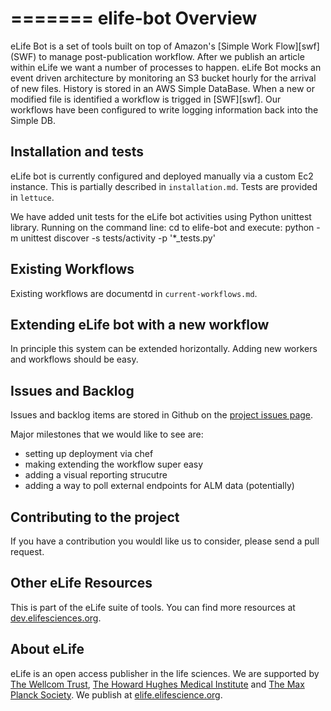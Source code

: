 =======
elife-bot Overview
=========

eLife Bot is a set of tools built on top of Amazon's [Simple Work Flow][swf] (SWF) to manage post-publication workflow. After we publish an article within eLife we want a number of processes to happen. eLife Bot mocks an event driven architecture by monitoring an S3 bucket hourly for the arrival of new files. History is stored in an AWS Simple DataBase. When a new or modified file is identified a workflow is trigged in [SWF][swf]. Our workflows have been configured to write logging information back into the Simple DB. 


## Installation and tests

eLife bot is currently configured and deployed manually via a custom Ec2 instance. This is partially described in `installation.md`. Tests are provided in `lettuce`.

We have added unit tests for the eLife bot activities using Python unittest library. Running on the command line:
cd to elife-bot and execute:
python -m unittest discover -s tests/activity -p '*_tests.py'


## Existing Workflows

Existing workflows are documentd in `current-workflows.md`.


## Extending eLife bot with a new workflow

In principle this system can be extended horizontally. Adding new workers and workflows should be easy. 


## Issues and Backlog

Issues and backlog items are stored in Github on the [project issues page][pip].

Major milestones that we would like to see are:

- setting up deployment via chef
- making extending the workflow super easy
- adding a visual reporting strucutre
- adding a way to poll external endpoints for ALM data (potentially)

[pip]: https://github.com/elifesciences/elife-bot/issues?labels=2+-+Working&milestone=2&state=open



## Contributing to the project

If you have a contribution you wouldl like us to consider, please send a pull request. 


## Other eLife Resources

This is part of the eLife suite of tools. You can find more resources at [dev.elifesciences.org](dev.elifesciences.org).


## About eLife

eLife is an open access publisher in the life sciences. We are supported by [The Wellcom Trust](http://www.wellcome.ac.uk/), [The Howard Hughes Medical Institute](http://www.hhmi.org/) and [The Max Planck Society](http://www.mpg.de/en). We publish at [elife.elifescience.org](http://elife.elifesciences.org/).